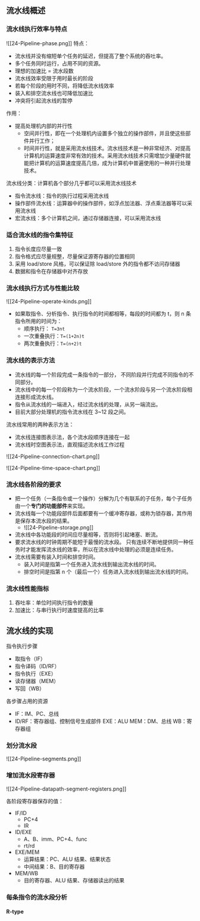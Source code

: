 ## 流水线概述
### 流水线执行效率与特点
![[24-Pipeline-phase.png]]
特点：
- 流水线并没有缩短单个任务的延迟，但提高了整个系统的吞吐率。
- 多个任务同时运行，占用不同的资源。
- 理想的加速比 = 流水段数
- 流水线效率受限于用时最长的阶段
- 若每个阶段的用时不同，将降低流水线效率
- 装入和排空流水线也可降低加速比
- 冲突将引起流水线的暂停

作用：
- 提高处理机内部的并行性 
	- 空间并行性，即在一个处理机内设置多个独立的操作部件，并且使这些部件并行工作；
	- 时间并行性，就是采用流水线技术。流水线技术是一种非常经济、对提高计算机的运算速度非常有效的技术。采用流水线技术只需增加少量硬件就能把计算机的运算速度提高几倍，成为计算机中普遍使用的一种并行处理技术。

流水线分类：计算机各个部分几乎都可以采用流水线技术
- 指令流水线：指令的执行过程采用流水线
- 操作部件流水线：运算器中的操作部件，如浮点加法器、浮点乘法器等可以采用流水线
- 宏流水线：多个计算机之间，通过存储器连接，可以采用流水线



### 适合流水线的指令集特征

1. 指令长度应尽量一致
2. 指令格式应尽量规整，尽量保证源寄存器的位置相同
3. 采用 load/store 风格，可以保证除 load/store 外的指令都不访问存储器
4. 数据和指令在存储器中对齐存放

### 流水线执行方式与性能比较

![[24-Pipeline-operate-kinds.png]]
- 如果取指令、分析指令、执行指令的时间都相等，每段的时间都为 t，则 n 条指令所用的时间为：
	- 顺序执行：   `T=3nt`
	- 一次重叠执行：`T=(1+2n)t`
	- 两次重叠执行：`T=(n+2)t`

### 流水线的表示方法

- 流水线的每一个阶段完成一条指令的一部分， 不同阶段并行完成不同指令的不同部分。
- 流水线中的每一个阶段称为一个流水阶段，一个流水阶段与另一个流水阶段相连接形成流水线。
- 指令从流水线的一端进入，经过流水线的处理，从另一端流出。
- 目前大部分处理机的指令流水线在 3~12 段之间。

流水线常用的两种表示方法：
- 流水线连接图表示法，各个流水段顺序连接在一起
- 流水线时空图表示法，直观描述流水线工作过程

![[24-Pipeline-connection-chart.png]]

![[24-Pipeline-time-space-chart.png]]

### 流水线各阶段的要求

- 把一个任务（一条指令或一个操作）分解为几个有联系的子任务，每个子任务由一个**专门的功能部件**来实现。
- 流水线每一个功能段部件后面都要有一个缓冲寄存器，或称为锁存器，其作用是保存本流水段的结果。
	- ![[24-Pipeline-storage.png]]
- 流水线中各功能段的时间应尽量相等，否则将引起堵塞、断流。
- 要求流水线的时钟周期不能短于最慢的流水段。 只有连续不断地提供同一种任务时才能发挥流水线的效率，所以在流水线中处理的必须是连续任务。
- 流水线需要有装入时间和排空时间。
	- 装入时间是指第一个任务进入流水线到输出流水线的时间。
	- 排空时间是指第 n 个（最后一个）任务进入流水线到输出流水线的时间。

### 流水线性能指标

1. 吞吐率：单位时间执行指令的数量
2. 加速比：与串行执行时速度提高的比率

## 流水线的实现

指令执行步骤
- 取指令（IF）
- 指令译码（ID/RF）
- 指令执行（EXE）
- 读存储器（MEM）
- 写回（WB）


各步骤占用的资源
- IF：IM、PC、总线
- ID/RF：寄存器组、控制信号生成部件 EXE：ALU MEM：DM、总线 WB：寄存器组

### 划分流水段
![[24-Pipeline-segments.png]]

### 增加流水段寄存器

![[24-Pipeline-datapath-segment-registers.png]]

各阶段寄存器保存的值：
- IF/ID
	- PC+4
	- IR
- ID/EXE
	- A、B、imm、PC+4、func
	- rt/rd
- EXE/MEM
	- 运算结果：PC、ALU 结果、结果状态
	- 中间结果：B、目的寄存器
- MEM/WB
	- 目的寄存器、ALU 结果、存储器读出的结果

### 每条指令的流水段分析

#### R-type
